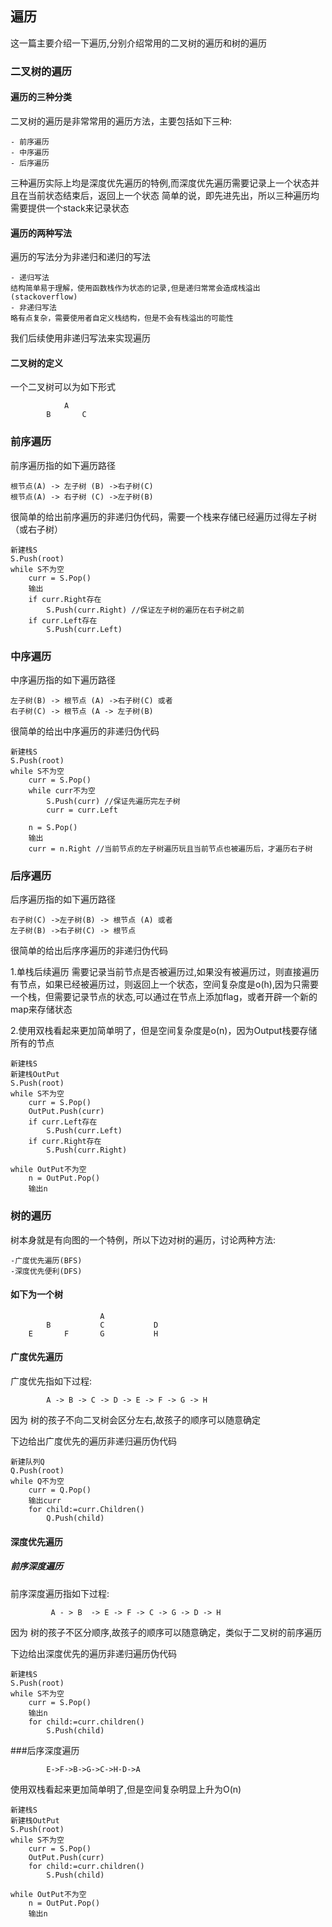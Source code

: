 ## 遍历

这一篇主要介绍一下遍历,分别介绍常用的二叉树的遍历和树的遍历


### 二叉树的遍历

#### 遍历的三种分类
二叉树的遍历是非常常用的遍历方法，主要包括如下三种:

    - 前序遍历
    - 中序遍历
    - 后序遍历

三种遍历实际上均是深度优先遍历的特例,而深度优先遍历需要记录上一个状态并且在当前状态结束后，返回上一个状态
简单的说，即先进先出，所以三种遍历均需要提供一个stack来记录状态



#### 遍历的两种写法
遍历的写法分为非递归和递归的写法
    
    - 递归写法
    结构简单易于理解，使用函数栈作为状态的记录,但是递归常常会造成栈溢出(stackoverflow)
    - 非递归写法
    略有点复杂，需要使用者自定义栈结构，但是不会有栈溢出的可能性
    
    
我们后续使用非递归写法来实现遍历


#### 二叉树的定义
一个二叉树可以为如下形式

                A
            B       C

### 前序遍历

前序遍历指的如下遍历路径 

    根节点(A) -> 左子树 (B) ->右子树(C)
    根节点(A) -> 右子树 (C) ->左子树(B)

很简单的给出前序遍历的非递归伪代码，需要一个栈来存储已经遍历过得左子树（或右子树）

    新建栈S
    S.Push(root)
    while S不为空
        curr = S.Pop()
        输出
        if curr.Right存在
            S.Push(curr.Right) //保证左子树的遍历在右子树之前
        if curr.Left存在
            S.Push(curr.Left)
      

### 中序遍历

中序遍历指的如下遍历路径 

    左子树(B) -> 根节点 (A) ->右子树(C) 或者
    右子树(C) -> 根节点 (A -> 左子树(B)


很简单的给出中序遍历的非递归伪代码

    新建栈S
    S.Push(root)
    while S不为空
        curr = S.Pop()
        while curr不为空
            S.Push(curr) //保证先遍历完左子树
            curr = curr.Left

        n = S.Pop()
        输出
        curr = n.Right //当前节点的左子树遍历玩且当前节点也被遍历后，才遍历右子树



### 后序遍历

后序遍历指的如下遍历路径 

    右子树(C) ->左子树(B) -> 根节点 (A) 或者
    左子树(B) ->右子树(C) -> 根节点


很简单的给出后序序遍历的非递归伪代码

1.单栈后续遍历
需要记录当前节点是否被遍历过,如果没有被遍历过，则直接遍历有节点，如果已经被遍历过，则返回上一个状态，空间复杂度是o(h),因为只需要一个栈，但需要记录节点的状态,可以通过在节点上添加flag，或者开辟一个新的map来存储状态



2.使用双栈看起来更加简单明了，但是空间复杂度是o(n)，因为Output栈要存储所有的节点

    新建栈S
    新建栈OutPut
    S.Push(root)
    while S不为空
        curr = S.Pop()
        OutPut.Push(curr)
        if curr.Left存在
            S.Push(curr.Left)
        if curr.Right存在
            S.Push(curr.Right)

    while OutPut不为空
        n = OutPut.Pop()
        输出n


### 树的遍历

树本身就是有向图的一个特例，所以下边对树的遍历，讨论两种方法:

    -广度优先遍历(BFS)
    -深度优先便利(DFS)

#### 如下为一个树

                        A
            B           C           D
        E       F       G           H


#### 广度优先遍历

广度优先指如下过程:

            A -> B -> C -> D -> E -> F -> G -> H


因为 树的孩子不向二叉树会区分左右,故孩子的顺序可以随意确定

下边给出广度优先的遍历非递归遍历伪代码

    新建队列Q
    Q.Push(root)
    while Q不为空
        curr = Q.Pop()
        输出curr
        for child:=curr.Children()
            Q.Push(child)



#### 深度优先遍历
 
##### 前序深度遍历
前序深度遍历指如下过程:

             A - > B  -> E -> F -> C -> G -> D -> H


因为 树的孩子不区分顺序,故孩子的顺序可以随意确定，类似于二叉树的前序遍历

下边给出深度优先的遍历非递归遍历伪代码

    新建栈S
    S.Push(root)
    while S不为空
        curr = S.Pop()
        输出n
        for child:=curr.children()
            S.Push(child)


###后序深度遍历

            E->F->B->G->C->H-D->A

使用双栈看起来更加简单明了,但是空间复杂明显上升为O(n)

    新建栈S
    新建栈OutPut
    S.Push(root)
    while S不为空
        curr = S.Pop()
        OutPut.Push(curr)
        for child:=curr.children()
            S.Push(child)

    while OutPut不为空
        n = OutPut.Pop()
        输出n
